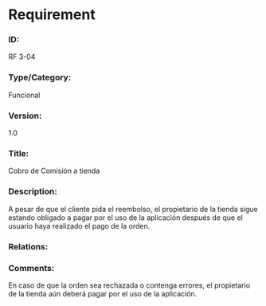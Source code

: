 # Requirement

### ID:

RF 3-04

### Type/Category:

Funcional

### Version:

1.0

### Title:

Cobro de Comisión a tienda

### Description:

A pesar de que el cliente pida el reembolso, el propietario de la tienda sigue estando obligado a pagar por el uso de la aplicación después de que el usuario haya realizado el pago de la orden.

### Relations:


### Comments:

En caso de que la orden sea rechazada o contenga errores, el propietario de la tienda aún deberá pagar por el uso de la aplicación.
